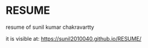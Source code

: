 # RESUME
resume of sunil kumar chakravartty

it is visible at:
https://sunil2010040.github.io/RESUME/

